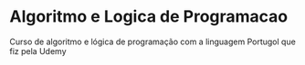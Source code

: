 # Algoritmo e Logica de Programacao
 Curso de algoritmo e lógica de programação com a linguagem Portugol que fiz pela Udemy
